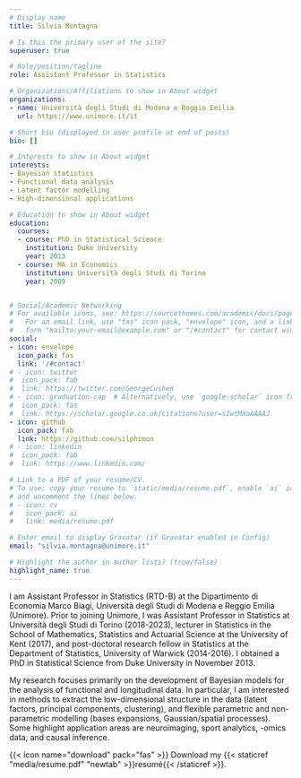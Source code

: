 ```yaml
---
# Display name
title: Silvia Montagna

# Is this the primary user of the site?
superuser: true

# Role/position/tagline
role: Assistant Professor in Statistics

# Organizations/Affiliations to show in About widget
organizations:
- name: Università degli Studi di Modena e Reggio Emilia
  url: https://www.unimore.it/it

# Short bio (displayed in user profile at end of posts)
bio: []

# Interests to show in About widget
interests:
- Bayesian statistics
- Functional data analysis
- Latent factor modelling
- High-dimensional applications

# Education to show in About widget
education:
  courses:
  - course: PhD in Statistical Science
    institution: Duke University
    year: 2013
  - course: MA in Economics
    institution: Università degli Studi di Torino
    year: 2009


# Social/Academic Networking
# For available icons, see: https://sourcethemes.com/academic/docs/page-builder/#icons
#   For an email link, use "fas" icon pack, "envelope" icon, and a link in the
#   form "mailto:your-email@example.com" or "/#contact" for contact widget.
social:
- icon: envelope
  icon_pack: fas
  link: '/#contact'
# - icon: twitter
#  icon_pack: fab
#  link: https://twitter.com/GeorgeCushen
# - icon: graduation-cap  # Alternatively, use `google-scholar` icon from `ai` icon pack
#  icon_pack: fas
#  link: https://scholar.google.co.uk/citations?user=sIwtMXoAAAAJ
- icon: github
  icon_pack: fab
  link: https://github.com/silphimon
# - icon: linkedin
#  icon_pack: fab
#  link: https://www.linkedin.com/

# Link to a PDF of your resume/CV.
# To use: copy your resume to `static/media/resume.pdf`, enable `ai` icons in `params.toml`, 
# and uncomment the lines below.
# - icon: cv
#   icon_pack: ai
#   link: media/resume.pdf

# Enter email to display Gravatar (if Gravatar enabled in Config)
email: "silvia.montagna@unimore.it"

# Highlight the author in author lists? (true/false)
highlight_name: true
---
```


I am Assistant Professor in Statistics (RTD-B) at the Dipartimento di Economia Marco Biagi, Università degli Studi di Modena e Reggio Emilia (Unimore). Prior to joining Unimore, I was Assistant Professor in Statistics at Università degli Studi di Torino (2018-2023), lecturer in Statistics in the School of Mathematics, Statistics and Actuarial Science at the University of Kent (2017), and post-doctoral research fellow in Statistics at the Department of Statistics, University of Warwick (2014-2016). I obtained a PhD in Statistical Science from Duke University in November 2013.

My research focuses primarily on the development of Bayesian models for the analysis of functional and longitudinal data. In particular, I am interested in methods to extract the low-dimensional structure in the data (latent factors, principal components, clustering), and flexible parametric and non-parametric modelling (bases expansions, Gaussian/spatial processes). Some highlight application areas are neuroimaging, sport analytics, -omics data, and causal inference.

{{< icon name="download" pack="fas" >}} Download my {{< staticref "media/resume.pdf" "newtab" >}}resumé{{< /staticref >}}.
